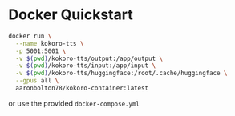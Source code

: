 # Docker Quickstart 

```bash
docker run \
  --name kokoro-tts \
  -p 5001:5001 \
  -v $(pwd)/kokoro-tts/output:/app/output \
  -v $(pwd)/kokoro-tts/input:/app/input \
  -v $(pwd)/kokoro-tts/huggingface:/root/.cache/huggingface \
  --gpus all \
  aaronbolton78/kokoro-container:latest
```
or use the provided `docker-compose.yml`
